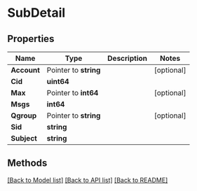 # SubDetail

## Properties

Name | Type | Description | Notes
------------ | ------------- | ------------- | -------------
**Account** | Pointer to **string** |  | [optional] 
**Cid** | **uint64** |  | 
**Max** | Pointer to **int64** |  | [optional] 
**Msgs** | **int64** |  | 
**Qgroup** | Pointer to **string** |  | [optional] 
**Sid** | **string** |  | 
**Subject** | **string** |  | 

## Methods


[[Back to Model list]](../README.md#documentation-for-models) [[Back to API list]](../README.md#documentation-for-api-endpoints) [[Back to README]](../README.md)


